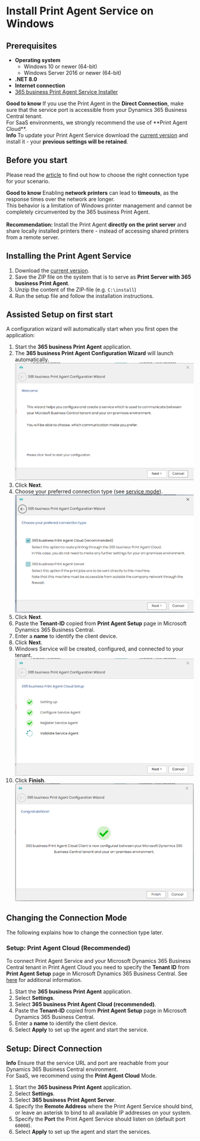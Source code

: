 # Install Print Agent Service on Windows

## Prerequisites

- **Operating system**
  - Windows 10 or newer (64-bit)
  - Windows Server 2016 or newer (64-bit)
- **.NET 8.0**
- **Internet connection**
- [365 business Print Agent Service Installer](https://365businessapi.com/api/SoftwareDownload?AppId=c2e7d99c-d3c6-4ecc-9c6b-7be4048b41a9)

<div class="alert alert-notice">
    <i class="fa-light fa-hand-point-up fa-lg"></i>
    <strong>Good to know</strong>
	If you use the Print Agent in the <b>Direct Connection</b>, make sure that the service port is accessible from your Dynamics 365 Business Central tenant.<br>
	For SaaS environments, we strongly recommend the use of **Print Agent Cloud**.
</div>

<div class="alert alert-info">
    <i class="fa-duotone fa-thin fa-lightbulb fa-lg"></i>
    <strong>Info</strong>
	To update your Print Agent Service download the <a href="https://365businessapi.com/api/SoftwareDownload?AppId=c2e7d99c-d3c6-4ecc-9c6b-7be4048b41a9">current version</a> and install it - your <b>previous settings will be retained</b>.
</div>

## Before you start

Please read the [article](print-agent-whatis.md#architecture) to find out how to choose the right connection type for your scenario.

<div class="alert alert-notice">
    <i class="fa-light fa-hand-point-up fa-lg"></i>
    <strong>Good to know</strong>
	Enabling <b>network printers</b> can lead to <b>timeouts</b>, as the response times over the network are longer. <br>
	This behavior is a limitation of Windows printer management and cannot be completely circumvented by the 365 business Print Agent.<br><br>
	<b>Recommendation:</b> Install the Print Agent <b>directly on the print server</b> and share locally installed printers there - instead of accessing shared printers from a remote server.
</div>

##  Installing the Print Agent Service

 1. Download the [current version](https://365businessapi.com/api/SoftwareDownload?AppId=c2e7d99c-d3c6-4ecc-9c6b-7be4048b41a9).
 2. Save the ZIP file on the system that is to serve as **Print Server with 365 business Print Agent**.
 3. Unzip the content of the ZIP-file (e.g. `C:\install`)
 4. Run the setup file and follow the installation instructions.

## Assisted Setup on first start

A configuration wizard will automatically start when you first open the application:

 1. Start the **365 business Print Agent** application.
 2. The **365 business Print Agent Configuration Wizard** will launch automatically.<br>
 ![Step 1](/assets/images/365-business-print-agent/7fce036f0be32ae6276110bb38a0abc8f5b967f91b12364a4ba2c58292c2ace8.png)  
 3. Click **Next**.
 4. Choose your preferred connection type (see [service mode](print-agent-whatis.md#architecture)).<br>
 ![Step 2](/assets/images/365-business-print-agent/c43ddc32c15333a24a27400b82d42c2511fe4f269bea578756a371f35b0e946d.png)  
 5. Click **Next**.
 6. Paste the **Tenant-ID** copied from **Print Agent Setup** page in Microsoft Dynamics 365 Business Central.
 7. Enter a **name** to identify the client device.
 8. Click **Next**.
 9. Windows Service will be created, configured, and connected to your tenant.<br>
 ![Step 4](/assets/images/365-business-print-agent/61c0bdbed1a0465a3106089a86114b982c3d707fff7c245fc775988092e0dcf3.png)
 1.  Click **Finish**.<br>
 ![Step 5](/assets/images/365-business-print-agent/8f5fed48cbf63384f8984bd97134af87bd0bc11ddaeaeedebb56b60e6124e6d8.png)  


## Changing the Connection Mode

The following explains how to change the connection type later.

### Setup: Print Agent Cloud (Recommended)

To connect Print Agent Service and your Microsoft Dynamics 365 Business Central tenant in Print Agent Cloud you need to specify the **Tenant ID** from **Print Agent Setup** page in Microsoft Dynamics 365 Business Central. See [here](setup.md) for additional information.

 1. Start the **365 business Print Agent** application.
 2. Select **Settings**.
 3. Select **365 business Print Agent Cloud (recommended)**.
 4. Paste the **Tenant-ID** copied from **Print Agent Setup** page in Microsoft Dynamics 365 Business Central.
 5. Enter a **name** to identify the client device.
 6. Select **Apply** to set up the agent and start the service.

## Setup: Direct Connection

<div class="alert alert-info">
    <i class="fa-duotone fa-thin fa-lightbulb fa-lg"></i>
    <strong>Info</strong>
	Ensure that the service URL and port are reachable from your Dynamics 365 Business Central environment.<br>
	For SaaS, we recommend using the <b>Print Agent Cloud</b> Mode.
</div>

 1. Start the **365 business Print Agent** application.
 2. Select **Settings**.
 3. Select **365 business Print Agent Server**.
 4. Specify the **Remote Address** where the Print Agent Service should bind, or leave an asterisk to bind to all available IP addresses on your system.
 5. Specify the **Port** the Print Agent Service should listen on (default port `60000`).
 6. Select **Apply** to set up the agent and start the services.
